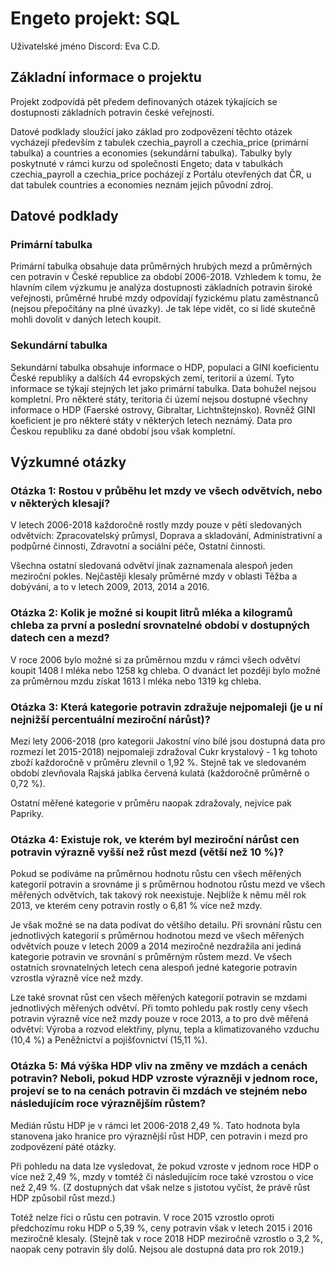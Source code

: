 # Engeto projekt: SQL

Uživatelské jméno Discord: Eva C.D.

## Základní informace o projektu

Projekt zodpovídá pět předem definovaných otázek týkajících se dostupnosti základních potravin české veřejnosti.

Datové podklady sloužící jako základ pro zodpovězení těchto otázek vycházejí především z tabulek czechia_payroll a czechia_price (primární tabulka) a countries a economies (sekundární tabulka). Tabulky byly poskytnuté v rámci kurzu od společnosti Engeto; data v tabulkách czechia_payroll a czechia_price pocházejí z Portálu otevřených dat ČR, u dat tabulek countries a economies neznám jejich původní zdroj. 


## Datové podklady

### Primární tabulka

Primární tabulka obsahuje data průměrných hrubých mezd a průměrných cen potravin v České republice za období 2006-2018.
Vzhledem k tomu, že hlavním cílem výzkumu je analýza dostupnosti základních potravin široké veřejnosti, průměrné hrubé mzdy odpovídají fyzickému platu zaměstnanců (nejsou přepočítány na plné úvazky). Je tak lépe vidět, co si lidé skutečně mohli dovolit v daných letech koupit.

### Sekundární tabulka

Sekundární tabulka obsahuje informace o HDP, populaci a GINI koeficientu České republiky a dalších 44 evropských zemí, teritorií a území. Tyto informace se týkají stejných let jako primární tabulka.
Data bohužel nejsou kompletní. Pro některé státy, teritoria či území nejsou dostupné všechny informace o HDP (Faerské ostrovy, Gibraltar, Lichtnštejnsko). Rovněž GINI koeficient je pro některé státy v některých letech neznámý.
Data pro Českou republiku za dané období jsou však kompletní.


## Výzkumné otázky

### Otázka 1: Rostou v průběhu let mzdy ve všech odvětvích, nebo v některých klesají?

V letech 2006-2018 každoročně rostly mzdy pouze v pěti sledovaných odvětvích: Zpracovatelský průmysl, Doprava a skladování, Administrativní a podpůrné činnosti, Zdravotní a sociální péče, Ostatní činnosti.

Všechna ostatní sledovaná odvětví jinak zaznamenala alespoň jeden meziroční pokles. Nejčastěji klesaly průměrné mzdy v oblasti Těžba a dobývání, a to v letech 2009, 2013, 2014 a 2016.

### Otázka 2: Kolik je možné si koupit litrů mléka a kilogramů chleba za první a poslední srovnatelné období v dostupných datech cen a mezd?

V roce 2006 bylo možné si za průměrnou mzdu v rámci všech odvětví koupit 1408 l mléka nebo 1258 kg chleba. O dvanáct let později bylo možné za průměrnou mzdu získat 1613 l mléka nebo 1319 kg chleba.

### Otázka 3: Která kategorie potravin zdražuje nejpomaleji (je u ní nejnižší percentuální meziroční nárůst)?

Mezi lety 2006-2018 (pro kategorii Jakostní víno bílé jsou dostupná data pro rozmezí let 2015-2018) nejpomaleji zdražoval Cukr krystalový - 1 kg tohoto zboží každoročně v průměru zlevnil o 1,92 %. Stejně tak ve sledovaném období zlevňovala Rajská jablka červená kulatá (každoročně průměrně o 0,72 %).

Ostatní měřené kategorie v průměru naopak zdražovaly, nejvíce pak Papriky.

### Otázka 4: Existuje rok, ve kterém byl meziroční nárůst cen potravin výrazně vyšší než růst mezd (větší než 10 %)?

Pokud se podíváme na průměrnou hodnotu růstu cen všech měřených kategorií potravin a srovnáme ji s průměrnou hodnotou růstu mezd ve všech měřených odvětvích, tak takový rok neexistuje. Nejblíže k němu měl rok 2013, ve kterém ceny potravin rostly o 6,81 % více než mzdy.

Je však možné se na data podívat do většího detailu. Při srovnání růstu cen jednotlivých kategorií s průměrnou hodnotou mezd ve všech měřených odvětvích pouze v letech 2009 a 2014 meziročně nezdražila ani jediná kategorie potravin ve srovnání s průměrným růstem mezd. Ve všech ostatních srovnatelných letech cena alespoň jedné kategorie potravin vzrostla výrazně více než mzdy.

Lze také srovnat růst cen všech měřených kategorií potravin se mzdami jednotlivých měřených odvětví. Při tomto pohledu pak rostly ceny všech potravin výrazně více než mzdy pouze v roce 2013, a to pro dvě měřená odvětví: Výroba a rozvod elektřiny, plynu, tepla a klimatizovaného vzduchu (10,4 %) a Peněžnictví a pojišťovnictví (15,11 %).

### Otázka 5: Má výška HDP vliv na změny ve mzdách a cenách potravin? Neboli, pokud HDP vzroste výrazněji v jednom roce, projeví se to na cenách potravin či mzdách ve stejném nebo následujícím roce výraznějším růstem?

Medián růstu HDP je v rámci let 2006-2018 2,49 %. Tato hodnota byla stanovena jako hranice pro výraznější růst HDP, cen potravin i mezd pro zodpovězení páté otázky.

Při pohledu na data lze vysledovat, že pokud vzroste v jednom roce HDP o více než 2,49 %, mzdy v tomtéž či následujícím roce také vzrostou o více než 2,49 %. (Z dostupných dat však nelze s jistotou vyčíst, že právě růst HDP způsobil růst mezd.)

Totéž nelze říci o růstu cen potravin. V roce 2015 vzrostlo oproti předchozímu roku HDP o 5,39 %, ceny potravin však v letech 2015 i 2016 meziročně klesaly. (Stejně tak v roce 2018 HDP meziročně vzrostlo o 3,2 %, naopak ceny potravin šly dolů. Nejsou ale dostupná data pro rok 2019.)

